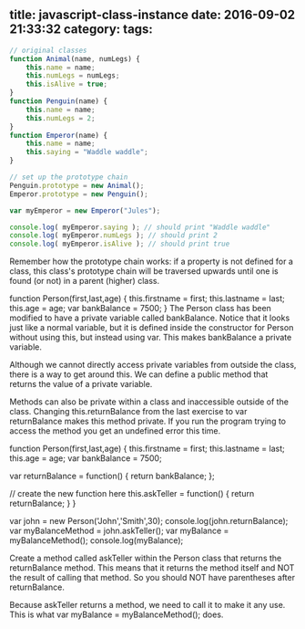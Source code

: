 title: javascript-class-instance
date: 2016-09-02 21:33:32
category:
tags:
---

```javascript
// original classes
function Animal(name, numLegs) {
    this.name = name;
    this.numLegs = numLegs;
    this.isAlive = true;
}
function Penguin(name) {
    this.name = name;
    this.numLegs = 2;
}
function Emperor(name) {
    this.name = name;
    this.saying = "Waddle waddle";
}

// set up the prototype chain
Penguin.prototype = new Animal();
Emperor.prototype = new Penguin();

var myEmperor = new Emperor("Jules");

console.log( myEmperor.saying ); // should print "Waddle waddle"
console.log( myEmperor.numLegs ); // should print 2
console.log( myEmperor.isAlive ); // should print true
```

Remember how the prototype chain works: if a property is not defined for a class, this class's prototype chain will be traversed upwards until one is found (or not) in a parent (higher) class.

function Person(first,last,age) {
   this.firstname = first;
   this.lastname = last;
   this.age = age;
   var bankBalance = 7500;
}
The Person class has been modified to have a private variable called bankBalance. Notice that it looks just like a normal variable, but it is defined inside the constructor for Person without using this, but instead using var. This makes bankBalance a private variable.

Although we cannot directly access private variables from outside the class, there is a way to get around this. We can define a public method that returns the value of a private variable.

Methods can also be private within a class and inaccessible outside of the class. Changing this.returnBalance from the last exercise to var returnBalance makes this method private. If you run the program trying to access the method you get an undefined error this time.

function Person(first,last,age) {
   this.firstname = first;
   this.lastname = last;
   this.age = age;
   var bankBalance = 7500;
  
   var returnBalance = function() {
      return bankBalance;
   };
       
   // create the new function here
   this.askTeller = function() {
       return returnBalance;
   }
}

var john = new Person('John','Smith',30);
console.log(john.returnBalance);
var myBalanceMethod = john.askTeller();
var myBalance = myBalanceMethod();
console.log(myBalance);


Create a method called askTeller within the Person class that returns the returnBalance method. This means that it returns the method itself and NOT the result of calling that method. So you should NOT have parentheses after returnBalance.

Because askTeller returns a method, we need to call it to make it any use. This is what var myBalance = myBalanceMethod(); does.